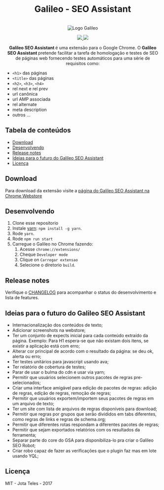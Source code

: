 <h1 align="center">Galileo - SEO Assistant</h1>
<p align="center">
  <br>
   <img src="src/img/icon-128.png" alt="Logo Galileo" title="Logo Galileo" />
  <br>
</p>
<p align="center">
  <a href="https://chrome.google.com/webstore/detail/galileo-seo-assistant/jmehfdipeccfhbfbmkfpikgmfpamlalf">
    <img src="https://img.shields.io/chrome-web-store/v/jmehfdipeccfhbfbmkfpikgmfpamlalf.svg">
  </a>
  <a href="https://gitter.im/galileo-seo-assistant/Lobby">
    <img src="https://badges.gitter.im/galileo-seo-assistant.png">
  </a>
</p>  
<p align="center">
  <strong>Galileo SEO Assistant </strong>é uma extensão para o Google Chrome. O <strong>Galileo SEO Assistant </strong> pretende facilitar a tarefa de homologação e testes de SEO de páginas web fornecendo testes automáticos para uma série de requisitos como:
</p>


* `<h1>` das páginas
* `<title>` das páginas
* `<h2>`, `<h3>`, `<h4>`
* rel next e rel prev
* url canônica
* url AMP associada
* rel alternate
* meta description
* outros ...

## Tabela de conteúdos

  * [Download](#download)
  * [Desenvolvendo](#desenvolvendo)
  * [Release notes](#release-notes)
  * [Ideias para o futuro do Galileo SEO Assistant](#ideias-para-o-futuro-do-galileo-seo-assistant)
  * [Licença](#licença)

## Download

Para download da extensão visite a [página do Galileo SEO Assistant na Chrome Webstore](https://chrome.google.com/webstore/detail/galileo-seo-assistant/jmehfdipeccfhbfbmkfpikgmfpamlalf)

## Desenvolvendo

1. Clone esse repositorio
2. Instale [yarn](https://yarnpkg.com): `npm install -g yarn`.
3. Rode `yarn`.
4. Rode `npm run start`
5. Carregue o Galileo no Chrome fazendo:
    1. Acesse `chrome://extensions/`
    2. Cheque `Developer mode`
    3. Clique on `Carregar extensao`
    4. Selecione o diretorio `build`.

## Release notes

Verifique o [CHANGELOG](CHANGELOG.md) para acompanhar o status do desenvolvimento e lista de features.

## Ideias para o futuro do Galileo SEO Assistant

* Internacionalização dos conteúdos de texto;
* Adicionar screenshots na webstore;
* Ter um conjunto de expects inicial para cada conteúdo extraído da página. Exemplo: Para H1 espera-se que não existam dois itens, se existir a aplicação está com erro;
* Alterar cor principal de acordo com o resultado da página: se deu ok, alerta ou erro;
* Ter testes unitários para javascript usando ava;
* Ter relatório de cobertura de testes;
* Parar de usar o bulma do cdn e usar via yarn;
* Permitir que usuários selecionem outros pacotes de regras pre-selecionados;
* Criar uma interface amigável para edição de pacotes de regras: adição de regras, edição de regras, remoção de regras;
* Permitir que usuários exportem/importem seus pacotes de regras em um arquivo de texto;
* Ter um site com lista de arquivos de regras disponíveis para download;
* Permitir que regras por grupos que serão divididos em tabs diferentes, como regras de links e regras de schema.org;
* Permitir que diferentes rotas respondam a diferentes pacotes de regras;
* Permitir que sejam exportados relatórios com os resultados da ferramenta;
* Separar parte do core do GSA para disponibiliza-lo pra criar o Galileo SEO Robot;
* Criar robo capaz de fazer as verificações que o plugin faz mas em lote usando YQL;

## Licença

MIT - Jota Teles - 2017    
